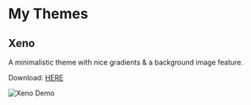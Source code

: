 # My Themes

## Xeno
A minimalistic theme with nice gradients & a background image feature.

Download: [HERE](https://xcruxiex.github.io/BBDThemes/Themes/Xeno/Xeno.theme.css)

![Xeno Demo](https://i.imgur.com/r6Z91jO.png)

